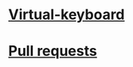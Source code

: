  # [Virtual-keyboard](https://ragneda.github.io/Virtual-keyboard/)
 # [Pull requests](https://github.com/Ragneda/Virtual-keyboard/pull/1)
